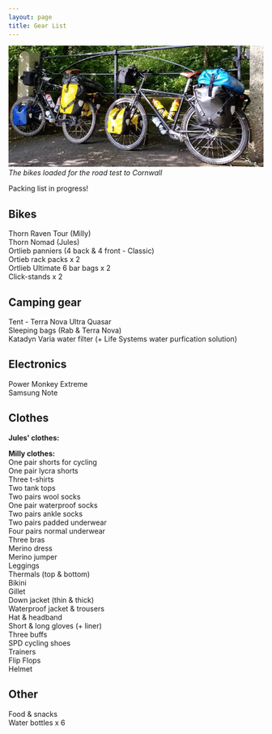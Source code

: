 ```yaml
---
layout: page
title: Gear List
---
```


![Pack](/assets/img/Pack.JPG)*The bikes loaded for the road test to Cornwall*

Packing list in progress!

## Bikes

Thorn Raven Tour (Milly)  
Thorn Nomad (Jules)  
Ortlieb panniers (4 back & 4 front - Classic)  
Ortieb rack packs x 2  
Ortlieb Ultimate 6 bar bags x 2  
Click-stands x 2  


## Camping gear  

Tent - Terra Nova Ultra Quasar   
Sleeping bags (Rab & Terra Nova)  
Katadyn Varia water filter (+ Life Systems water purfication solution)  


## Electronics  

Power Monkey Extreme  
Samsung Note  

## Clothes  

**Jules' clothes:**    


**Milly clothes:**  
One pair shorts for cycling  
One pair lycra shorts  
Three t-shirts  
Two tank tops  
Two pairs wool socks  
One pair waterproof socks  
Two pairs ankle socks  
Two pairs padded underwear  
Four pairs normal underwear  
Three bras  
Merino dress  
Merino jumper  
Leggings  
Thermals (top & bottom)  
Bikini  
Gillet  
Down jacket (thin & thick)  
Waterproof jacket & trousers  
Hat & headband  
Short & long gloves (+ liner)  
Three buffs  
SPD cycling shoes  
Trainers  
Flip Flops  
Helmet  

## Other
Food & snacks  
Water bottles x 6 
